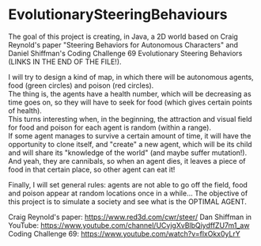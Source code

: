 # EvolutionarySteeringBehaviours

The goal of this project is creating, in Java, a 2D world based on Craig Reynold's paper "Steering Behaviors for Autonomous Characters" and Daniel Shiffman's Coding Challenge 69 Evolutionary Steering Behaviors (LINKS IN THE END OF THE FILE!).

I will try to design a kind of map, in which there will be autonomous agents, food (green circles) and poison (red circles).  
The thing is, the agents have a health number, which will be decreasing as time goes on, so they will have to seek for food (which gives certain points of health).  
This turns interesting when, in the beginning, the attraction and visual field for food and poison for each agent is random (within a range).  
If some agent manages to survive a certain amount of time, it will have the opportunity to clone itself, and "create" a new agent, which will be its child and will share its "knowledge of the world" (and maybe suffer mutation!).  
And yeah, they are cannibals, so when an agent dies, it leaves a piece of food in that certain place, so other agent can eat it!

Finally, I will set general rules: agents are not able to go off the field, food and poison appear at random locations once in a while...
The objective of this project is to simulate a society and see what is the OPTIMAL AGENT.

Craig Reynold's paper: https://www.red3d.com/cwr/steer/
Dan Shiffman in YouTube: https://www.youtube.com/channel/UCvjgXvBlbQiydffZU7m1_aw
Coding Challenge 69: https://www.youtube.com/watch?v=flxOkx0yLrY
